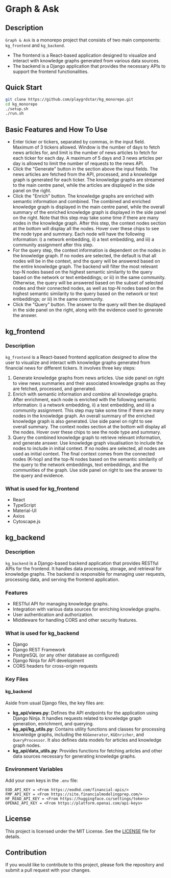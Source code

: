# Graph & Ask

## Description
`Graph & Ask` is a monorepo project that consists of two main components: `kg_frontend` and `kg_backend`. 
- The frontend is a React-based application designed to visualize and interact with knowledge graphs generated from various data sources. 
- The backend is a Django application that provides the necessary APIs to support the frontend functionalities.

## Quick Start
```bash
git clone https://github.com/playgrdstar/kg_monorepo.git
cd kg_monorepo
./setup.sh
./run.sh
```

## Basic Features and How To Use
- Enter ticker or tickers, separated by commas, in the input field. Maximum of 3 tickers allowed. Window is the number of days to fetch news articles for, and limit is the number of news articles to fetch for each ticker for each day.  A maximum of 5 days and 3 news articles per day is allowed to limit the number of requests to the news API.
- Click the "Generate" button in the section above the input fields. The news articles are fetched from the API, processed, and a knowledge graph is generated for each ticker. The knowledge graphs are streamed to the main centre panel, while the articles are displayed in the side panel on the right.
- Click the "Enrich" button. The knowledge graphs are enriched with semantic information and combined. The combined and enriched knowledge graph is displayed in the main centre panel, while the overall summary of the enriched knowledge graph is displayed in the side panel on the right. Note that this step may take some time if there are many nodes in the knowledge graph. After this step, the context nodes section at the bottom will display all the nodes. Hover over these chips to see the node type and summary. Each node will have the following information: i) a network embedding, ii) a text embedding, and iii) a community assignment after this step.
- For the query step, the context information is dependent on the nodes in the knowledge graph. If no nodes are selected, the default is that all nodes will be in the context, and the query will be answered based on the entire knowledge graph. The backend will filter the most relevant top-N nodes based on the highest semantic similarity to the query based on the network or text embeddings; or iii) in the same community. Otherwise, the query will be answered based on the subset of selected nodes and their connected nodes, as well as  top-N nodes based on the highest semantic similarity to the query based on the network or text embeddings; or iii) in the same community. 
- Click the "Query" button. The answer to the query will then be displayed in the side panel on the right, along with the evidence used to generate the answer.

## kg_frontend

### Description
`kg_frontend` is a React-based frontend application designed to allow the user to visualize and interact with knowledge graphs generated from financial news for different tickers. It involves three key steps:
1. Generate knowledge graphs from news articles. Use side panel on right to view news summaries and their associated knowledge graphs as they are fetched, processed, and generated.
2. Enrich with semantic information and combine all knowledge graphs. After enrichment, each node is enriched with the following semantic information: i) a network embedding, ii) a text embedding, and iii) a community assignment. This step may take some time if there are many nodes in the knowledge graph. An overall summary of the enriched knowledge graph is also generated. Use side panel on right to see overall summary. The context nodes section at the bottom will display all the nodes. Hover over these chips to see the node type and summary.
3. Query the combined knowledge graph to retrieve relevant information, and generate answer. Use knowledge graph visualisation to include the nodes to include in initial context. If no nodes are selected, all nodes are used as initial context. The final context comes from the connected nodes (K-hop) and the top-N nodes based on the semantic similarity of the query to the network embeddings, text embeddings, and the communities of the graph. Use side panel on right to see the answer to the query and evidence.

### What is used for kg_frontend
- React
- TypeScript
- Material-UI
- Axios
- Cytoscape.js

## kg_backend

### Description
`kg_backend` is a Django-based backend application that provides RESTful APIs for the frontend. It handles data processing, storage, and retrieval for knowledge graphs. The backend is responsible for managing user requests, processing data, and serving the frontend application.

### Features
- RESTful API for managing knowledge graphs.
- Integration with various data sources for enriching knowledge graphs.
- User authentication and authorization.
- Middleware for handling CORS and other security features.

### What is used for kg_backend
- Django
- Django REST Framework
- PostgreSQL (or any other database as configured)
- Django Ninja for API development
- CORS headers for cross-origin requests

### Key Files

#### kg_backend

Aside from usual Django files, the key files are:
- **kg_api/views.py**: Defines the API endpoints for the application using Django Ninja. It handles requests related to knowledge graph generation, enrichment, and querying.
- **kg_api/kg_utils.py**: Contains utility functions and classes for processing knowledge graphs, including the `KGGenerator`, `KGEnricher`, and `QueryProcessor`. It also defines data models for articles and knowledge graph nodes.
- **kg_api/data_utils.py**: Provides functions for fetching articles and other data sources necessary for generating knowledge graphs.

### Environment Variables
Add your own keys in the `.env` file:
```
EOD_API_KEY = <From https://eodhd.com/financial-apis/>
FMP_API_KEY = <From https://site.financialmodelingprep.com/>
HF_READ_API_KEY = <From https://huggingface.co/settings/tokens>
OPENAI_API_KEY = <From https://platform.openai.com/api-keys>
```

## License
This project is licensed under the MIT License. See the [LICENSE](LICENSE) file for details.

## Contribution
If you would like to contribute to this project, please fork the repository and submit a pull request with your changes.